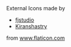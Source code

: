 <div>
    External Icons made by
    <ul>
        <li><a href="https://www.flaticon.com/authors/fjstudio" title="fjstudio">fjstudio</a> </li>
        <li><a href="https://www.flaticon.com/authors/Kiranshastry" title="Kiranshastry">Kiranshastry</a> </li>
    </ul>
    from <a href="https://www.flaticon.com/" title="Flaticon">www.flaticon.com</a>
</div>